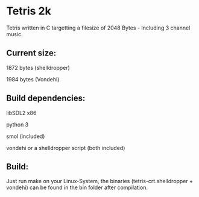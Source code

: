 # Tetris 2k

Tetris written in C targetting a filesize of 2048 Bytes - Including 3 channel music.


## Current size: 

1872 bytes (shelldropper)

1984 bytes (Vondehi)



## Build dependencies:

libSDL2 x86

python 3

smol (included)

vondehi or a shelldropper script (both included)

## Build:

Just run make on your Linux-System, the binaries (tetris-crt.shelldropper + vondehi) can be found in the bin folder after compilation. 

